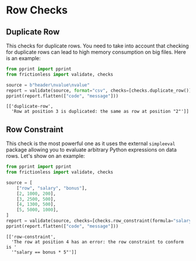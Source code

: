 # Row Checks

## Duplicate Row

This checks for duplicate rows. You need to take into account that checking for duplicate rows can lead to high memory consumption on big files. Here is an example:

```python title="Python"
from pprint import pprint
from frictionless import validate, checks

source = b"header\nvalue\nvalue"
report = validate(source, format="csv", checks=[checks.duplicate_row()])
pprint(report.flatten(["code", "message"]))
```
```
[['duplicate-row',
  'Row at position 3 is duplicated: the same as row at position "2"']]
```

## Row Constraint

This check is the most powerful one as it uses the external `simpleeval` package allowing you to evaluate arbitrary Python expressions on data rows. Let's show on an example:

```python title="Python"
from pprint import pprint
from frictionless import validate, checks

source = [
    ["row", "salary", "bonus"],
    [2, 1000, 200],
    [3, 2500, 500],
    [4, 1300, 500],
    [5, 5000, 1000],
]
report = validate(source, checks=[checks.row_constraint(formula="salary == bonus * 5")])
pprint(report.flatten(["code", "message"]))
```
```
[['row-constraint',
  'The row at position 4 has an error: the row constraint to conform is '
  '"salary == bonus * 5"']]
```
